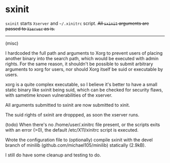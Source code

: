 # sxinit


`sxinit` starts `Xserver` and `~/.xinitrc` script. 
~~All `sxinit` arguments are passed to `Xserver` as is.~~


----

(misc)

 I hardcoded the full path and arguments to Xorg to prevent users 
 of placing another binary into the search path,
 which would be executed with admin rights.
 For the same reason, it shouldn't be possible to submit 
 arbitrary arguments to xorg for users,
 nor should Xorg itself be suid or executable by users.

 xorg is a quite complex executable, so I believe it's better to have 
 a small static binary like sxinit being suid,
 which can be checked for security flaws,
 with sametime known vulnerabilities of the xserver.

 All arguments submitted to sxinit are now submitted to xinit.

 The suid rights of sxinit are droppped, as soon the xserver runs.

 (todo) When there's no /home/user/.xinitrc file present,
 or the scripts exits with an error (>0), 
 the default /etc/X11/xinitrc script is executed.

 Wrote the configuration file to (optionally) compile sxinit with the devel branch of 
 minilib (github.com/michael105/minilib) statically (2.9kB).


I still do have some cleanup and testing to do.
